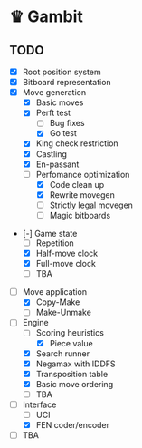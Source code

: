 # ♛ Gambit

## TODO

- [x] Root position system
- [x] Bitboard representation
- [x] Move generation
  - [x] Basic moves
  - [x] Perft test
    - [ ] Bug fixes
    - [x] Go test
  - [x] King check restriction
  - [x] Castling
  - [x] En-passant
  - [ ] Perfomance optimization
    - [x] Code clean up
    - [x] Rewrite movegen
    - [ ] Strictly legal movegen
    - [ ] Magic bitboards
- [-] Game state
  - [ ] Repetition
  - [x] Half-move clock
  - [x] Full-move clock
  - [ ] TBA
- [ ] Move application
  - [x] Copy-Make
  - [ ] Make-Unmake
- [ ] Engine
  - [ ] Scoring heuristics
    - [x] Piece value
  - [x] Search runner
  - [x] Negamax with IDDFS
  - [x] Transposition table
  - [x] Basic move ordering
  - [ ] TBA
- [ ] Interface
  - [ ] UCI
  - [x] FEN coder/encoder
- [ ] TBA
